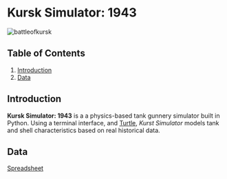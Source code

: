 Kursk Simulator: 1943
=====================

![battleofkursk](http://www.battleofkursk.org/images/Battle%20of%20Kursk%206.jpg)

Table of Contents
-----------------
1. [Introduction](#introduction)
2. [Data](#data)


Introduction
------------
**Kursk Simulator: 1943** is a a physics-based tank gunnery simulator built in Python. Using a terminal interface, and [Turtle](https://docs.python.org/3.7/library/turtle.html?highlight=turtle), *Kurst Simulator* models tank and shell characteristics based on real historical data.

Data
----
[Spreadsheet](https://docs.google.com/spreadsheets/d/1NiQnLE_kk3XM-1OGkv_seddDS9wuO5e36ZYBHDHRMOI/edit?usp=sharing)
